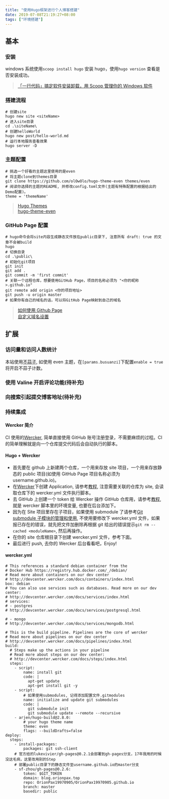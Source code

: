 ```yaml
---
title: "使用Hugo框架进行个人博客搭建"
date: 2019-07-08T21:19:27+08:00
tags: ["环境搭建"]
---
```


## 基本

### 安装

windows 系统使用`scoop install hugo` 安装 hugo，使用`hugo version` 查看是否安装成功。

> [「一行代码」搞定软件安装卸载，用 Scoop 管理你的 Windows 软件](https://sspai.com/post/52496)

### 搭建流程

```
# 创建site
hugo new site <siteName>
# 进入site目录
cd .\siteName\
# 创建helloWorld
hugo new post/hello-world.md
# 运行本地服务查看效果
hugo server -D
```

### 主题配置

```
# 挑选一个好看的主题这里使用的是even
# 将主题clone到themes目录
git clone https://github.com/olOwOlo/hugo-theme-even themes/even
# 阅读你选择的主题的README, 并修改config.toml文件(主题有特殊配置的根据给出的Demo配置)。
theme = 'themeName'
```

> [Hugo Themes](https://themes.gohugo.io/)  
> [hugo-theme-even](https://github.com/olOwOlo/hugo-theme-even)

### GitHub Page 配置

```
# hugo命令会将site内容生成静态文件放在public目录下, 注意所有 draft: true 的文章不会被build
hugo
# 切换目录
cd .\public\
# 初始化git项目
git init
git add .
git commit -m 'first commit'
# 关联一个远程仓库，想要使用GitHub Page，项目的名称必须为 "<你的昵称>.github.io"
git remote add origin <你的项目地址>
git push -u origin master
# 如果你有自己的域名的话，可以将GitHub Page映射到自己的域名
```

> [如何使用 Github Page](https://pages.github.com/)  
> [自定义域名设置](https://www.jianshu.com/p/8ac6c7c037c5)

## 扩展

### 访问量和访问人数统计

本站使用[不蒜子](http://busuanzi.ibruce.info/), 如使用 even 主题，在`[params.busuanzi]`下配置`enable = true`将开启不蒜子计数。

### 使用 Valine 开启评论功能(待补充)

### 向搜索引起提交博客地址(待补充)

### 持续集成

#### Wercker 简介

CI 使用的[Wercker](https://app.wercker.com), 简单直接使用 GitHub 账号注册登录，不需要麻烦的过程。CI 的简单理解就是向一个仓库提交代码后会自动执行的脚本。

#### Hugo + Wercker

- 首先要在 github 上新建两个仓库，一个用来存放 site 项目，一个用来存放静态的 public 项目(如使用 GitHub Page 项目名称必须为 username.github.io)。
- 在[Wercker](https://app.wercker.com)下创建 Application, 请参考[教程](https://gohugo.io/hosting-and-deployment/deployment-with-wercker/), 注意需要关联的仓库为 site, 会读取仓库下的 wercker.yml 文件执行脚本。
- 去 GitHub 上创建一个 token 给 Wercker 操作 GitHub 仓库用，请参考[教程](https://help.github.com/en/articles/creating-a-personal-access-token-for-the-command-line), 就是 wercker 脚本里的环境变量, 也要在后台添加下。
- 因为在 Site 项目里存在子项目，如果使用 submodule 了请参考[Git submodule 子模块的管理和使用](https://www.jianshu.com/p/9000cd49822c), 不使用要修改下 wercker.yml 文件，如果报已存在的错误，就先把文件加删除再根据 git 给出的错误提示`git rm --cached <moduleName>`, 然后再操作。
- 在你的 site 仓库根目录下创建 wercker.yml 文件，参考下面。
- 最后进行 push, 去你的 Wercker 后台看看吧，Enjoy!

#### wercker.yml

```
# This references a standard debian container from the
# Docker Hub https://registry.hub.docker.com/_/debian/
# Read more about containers on our dev center
# http://devcenter.wercker.com/docs/containers/index.html
box: debian
# You can also use services such as databases. Read more on our dev center:
# http://devcenter.wercker.com/docs/services/index.html
# services:
# - postgres
# http://devcenter.wercker.com/docs/services/postgresql.html

# - mongo
# http://devcenter.wercker.com/docs/services/mongodb.html

# This is the build pipeline. Pipelines are the core of wercker
# Read more about pipelines on our dev center
# http://devcenter.wercker.com/docs/pipelines/index.html
build:
  # Steps make up the actions in your pipeline
  # Read more about steps on our dev center:
  # http://devcenter.wercker.com/docs/steps/index.html
  steps:
    - script:
        name: install git
        code: |
          apt-get update
          apt-get install git -y
    - script:
        # 如果使用submodules, 记得添加配置文件.gitmodules
        name: initialize and update git submodules
        code: |
          git submodule init
          git submodule update --remote --recursive
    - arjen/hugo-build@2.8.0:
        # your hugo theme name
        theme: even
        flags: --buildDrafts=false
deploy:
  steps:
    - install-packages:
        packages: git ssh-client
    # 官方给的lukevivier/gh-pages@0.2.1会部署到gh-pages分支，17年我用的时候没这毛病，这里改用别的Step
    # 部署public目录下的静态文件至username.github.io的master分支
    - sf-zhou/gh-pages@0.2.6:
        token: $GIT_TOKEN
        domain: blog.orionpax.top
        repo: OrionPax19970905/OrionPax19970905.github.io
        branch: master
        basedir: public

```
